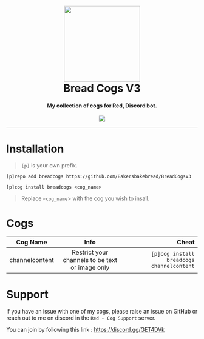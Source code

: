 <h1 align="center">
  <br>
  <img src="https://cdn.discordapp.com/avatars/280730525960896513/b60c5a2164f2f43d4ac2b0931c903c35.png" width="200">
  <br>
  Bread Cogs V3
  <br>
</h1>

<h4 align="center">My collection of cogs for Red, Discord bot.</h4>

<p align="center">
  <a href="https://github.com/Cog-Creators/Red-DiscordBot">
      <img src="https://img.shields.io/badge/Discord-Red%20Bot-red.svg">
  </a>
</p>

---
# Installation

>`[p]` is your own prefix.

`[p]repo add breadcogs https://github.com/Bakersbakebread/BreadCogsV3`    

`[p]cog install breadcogs <cog_name>`

>Replace `<cog_name`> with the cog you wish to insall.

# Cogs

| Cog Name      | Info          | Cheat |
| ------------- |:-------------:| -----:|
| channelcontent      | Restrict your channels to be text or image only | `[p]cog install breadcogs channelcontent` |

# Support
If you have an issue with one of my cogs, please raise an issue on GitHub or reach out to me on discord in the `Red - Cog Support` server.

You can join by following this link : https://discord.gg/GET4DVk
